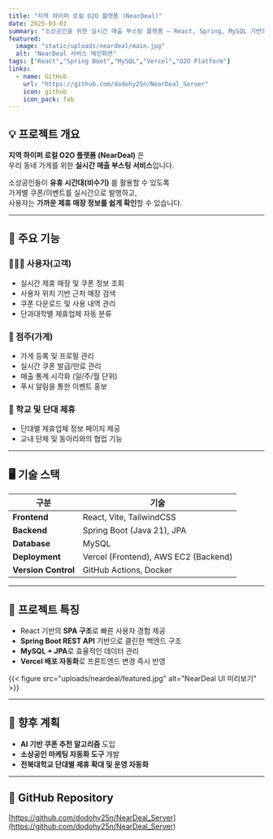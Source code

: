 ```yaml
---
title: "지역 하이퍼 로컬 O2O 플랫폼 (NearDeal)"
date: 2025-03-01
summary: "소상공인을 위한 실시간 매출 부스팅 플랫폼 — React, Spring, MySQL 기반의 동네 제휴 매장 관리 및 쿠폰 시스템"
featured:
  image: "static/uploads/neardeal/main.jpg"
  alt: "NearDeal 서비스 메인화면"
tags: ["React","Spring Boot","MySQL","Vercel","O2O Platform"]
links:
  - name: GitHub
    url: "https://github.com/dodohy25n/NearDeal_Server"
    icon: github
    icon_pack: fab
---
```


## 💡 프로젝트 개요

**지역 하이퍼 로컬 O2O 플랫폼 (NearDeal)** 은  
우리 동네 가게를 위한 **실시간 매출 부스팅 서비스**입니다.  

소상공인들이 **유휴 시간대(비수기)** 를 활용할 수 있도록  
가게별 쿠폰/이벤트를 실시간으로 발행하고,  
사용자는 **가까운 제휴 매장 정보를 쉽게 확인**할 수 있습니다.

---

## 🏬 주요 기능

### 👨‍👩‍👧 사용자(고객)
- 실시간 제휴 매장 및 쿠폰 정보 조회  
- 사용자 위치 기반 근처 매장 검색  
- 쿠폰 다운로드 및 사용 내역 관리  
- 단과대학별 제휴업체 자동 분류

### 🧾 점주(가게)
- 가게 등록 및 프로필 관리  
- 실시간 쿠폰 발급/만료 관리  
- 매출 통계 시각화 (일/주/월 단위)  
- 푸시 알림을 통한 이벤트 홍보

### 🏫 학교 및 단대 제휴
- 단대별 제휴업체 정보 페이지 제공  
- 교내 단체 및 동아리와의 협업 기능  

---

## 🖥️ 기술 스택

| 구분 | 기술 |
|------|------|
| **Frontend** | React, Vite, TailwindCSS |
| **Backend** | Spring Boot (Java 21), JPA |
| **Database** | MySQL |
| **Deployment** | Vercel (Frontend), AWS EC2 (Backend) |
| **Version Control** | GitHub Actions, Docker |

---

## 🚀 프로젝트 특징

- React 기반의 **SPA 구조**로 빠른 사용자 경험 제공  
- **Spring Boot REST API** 기반으로 클린한 백엔드 구조  
- **MySQL + JPA**로 효율적인 데이터 관리  
- **Vercel 배포 자동화**로 프론트엔드 변경 즉시 반영  

{{< figure src="uploads/neardeal/featured.jpg" alt="NearDeal UI 미리보기" >}}

---

## 📍 향후 계획

- **AI 기반 쿠폰 추천 알고리즘** 도입  
- **소상공인 마케팅 자동화 도구** 개발  
- **전북대학교 단대별 제휴 확대 및 운영 자동화**

---

## 🔗 GitHub Repository
[https://github.com/dodohy25n/NearDeal_Server](https://github.com/dodohy25n/NearDeal_Server)
